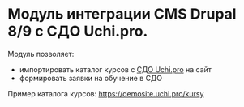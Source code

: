 # Модуль интеграции CMS Drupal 8/9 с СДО Uchi.pro.

Модуль позволяет:
- импортировать каталог курсов с [СДО Uchi.pro](https://uchi.pro/products/system) на сайт
- формировать заявки на обучение в СДО

Пример каталога курсов: https://demosite.uchi.pro/kursy
